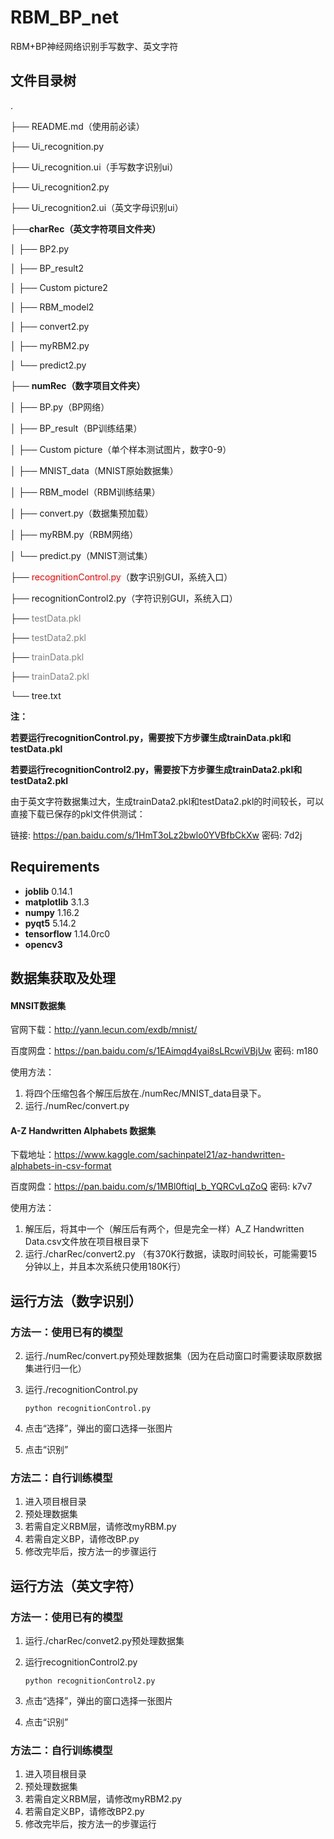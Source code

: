 # RBM_BP_net
RBM+BP神经网络识别手写数字、英文字符



## 文件目录树

.

├── README.md（使用前必读）

├── Ui_recognition.py

├── Ui_recognition.ui（手写数字识别ui）

├── Ui_recognition2.py

├── Ui_recognition2.ui（英文字母识别ui）

├──**charRec（英文字符项目文件夹）**

│  ├── BP2.py

│  ├── BP_result2

│  ├── Custom picture2

│  ├── RBM_model2

│  ├── convert2.py

│  ├── myRBM2.py

│  └── predict2.py

├── **numRec（数字项目文件夹）**

│  ├── BP.py（BP网络）

│  ├── BP_result（BP训练结果）

│  ├── Custom picture（单个样本测试图片，数字0-9）

│  ├── MNIST_data（MNIST原始数据集）

│  ├── RBM_model（RBM训练结果）

│  ├── convert.py（数据集预加载）

│  ├── myRBM.py（RBM网络）

│  └── predict.py（MNIST测试集）

├── <font color=red>recognitionControl.py</font>（数字识别GUI，系统入口）

├── recognitionControl2.py（字符识别GUI，系统入口）

├── <font color=gray>testData.pkl</font>

├── <font color=gray>testData2.pkl</font>

├── <font color=gray>trainData.pkl</font>

├── <font color=gray>trainData2.pkl</font>

└── tree.txt



**注：**

**若要运行recognitionControl.py，需要按下方步骤生成trainData.pkl和testData.pkl**

**若要运行recognitionControl2.py，需要按下方步骤生成trainData2.pkl和testData2.pkl**



由于英文字符数据集过大，生成trainData2.pkl和testData2.pkl的时间较长，可以直接下载已保存的pkl文件供测试：

链接: https://pan.baidu.com/s/1HmT3oLz2bwlo0YVBfbCkXw  密码: 7d2j



## Requirements

- **joblib** 0.14.1
- **matplotlib** 3.1.3
- **numpy** 1.16.2
- **pyqt5** 5.14.2
- **tensorflow** 1.14.0rc0
- **opencv3**



## 数据集获取及处理

#### MNSIT数据集

官网下载：http://yann.lecun.com/exdb/mnist/

百度网盘：https://pan.baidu.com/s/1EAimqd4yai8sLRcwiVBjUw  密码: m180



使用方法：

1. 将四个压缩包各个解压后放在./numRec/MNIST_data目录下。
2. 运行./numRec/convert.py



#### A-Z Handwritten Alphabets 数据集

下载地址：https://www.kaggle.com/sachinpatel21/az-handwritten-alphabets-in-csv-format

百度网盘：https://pan.baidu.com/s/1MBl0ftiqI_b_YQRCvLqZoQ  密码: k7v7



使用方法：

1. 解压后，将其中一个（解压后有两个，但是完全一样）A_Z Handwritten Data.csv文件放在项目根目录下
2. 运行./charRec/convert2.py （有370K行数据，读取时间较长，可能需要15分钟以上，并且本次系统只使用180K行）



## 运行方法（数字识别）

### 方法一：使用已有的模型

2. 运行./numRec/convert.py预处理数据集（因为在启动窗口时需要读取原数据集进行归一化）

3. 运行./recognitionControl.py

   ```
   python recognitionControl.py
   ```

4. 点击“选择”，弹出的窗口选择一张图片

5. 点击“识别”



### 方法二：自行训练模型

1. 进入项目根目录
2. 预处理数据集
3. 若需自定义RBM层，请修改myRBM.py
4. 若需自定义BP，请修改BP.py
5. 修改完毕后，按方法一的步骤运行



## 运行方法（英文字符）

### 方法一：使用已有的模型

1. 运行./charRec/convet2.py预处理数据集

2. 运行recognitionControl2.py

   ```
   python recognitionControl2.py
   ```

3. 点击“选择”，弹出的窗口选择一张图片

4. 点击“识别”



### 方法二：自行训练模型

1. 进入项目根目录
2. 预处理数据集
3. 若需自定义RBM层，请修改myRBM2.py
4. 若需自定义BP，请修改BP2.py
5. 修改完毕后，按方法一的步骤运行